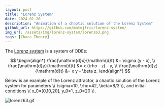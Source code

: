 ```yaml
---
layout: post
title: "Lorenz System"
date: 2024-01-20
description: "Animation of a chaotic solution of the Lorenz System"
github_url: https://github.com/matejfric/lorenz-system/
img_url: /assets/img/lorenz-system/lorenz63.png
tags: [Chaos Theory]
---
```



The [Lorenz system](https://en.wikipedia.org/wiki/Lorenz_system) is a system of ODEs:

$$
\begin{align*}
\frac{\mathrm{d}x}{\mathrm{d}t} &= \sigma (y - x), \\
\frac{\mathrm{d}y}{\mathrm{d}t} &= x (\rho - z) - y, \\
\frac{\mathrm{d}z}{\mathrm{d}t} &= x y - \beta z.
\end{align*}
$$

Below is an example of the Lorenz attractor, a chaotic solution of the Lorenz system for parameters \\( \sigma=10, \rho=42, \beta=8/3 \\), and initial conditions \\( x_0=[0,10,20], y_0=1, z_0=20 \\).

<img src="/assets/img/lorenz-system/lorenz63.gif" alt="lorenz63.gif" class="center_img" >
